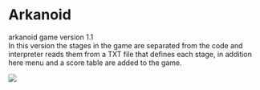 # Arkanoid
arkanoid game version 1.1\
In this version the stages in the game are separated from the code and interpreter reads them from a TXT file that defines each stage, in addition here menu and a score table are added to the game.

![](git/RealMadrid.gif)
